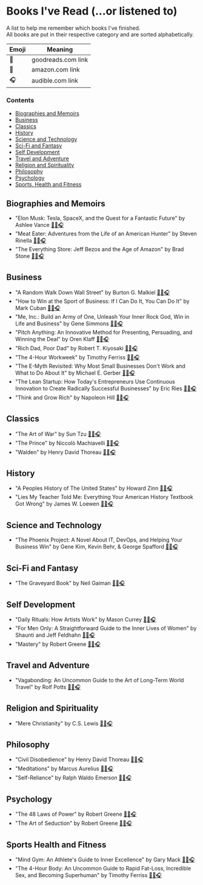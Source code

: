 # Books I've Read (...or listened to)

A list to help me remember which books I've finished.  
All books are put in their respective category and are sorted alphabetically.

|  Emoji |  Meaning |
|---|---|
| 📘 |goodreads.com link|
| 📖 |amazon.com link|
| 🎧 |audible.com link|


### Contents
- [Biographies and Memoirs](#biographies-and-memoirs)
- [Business](#business)
- [Classics](#classics)
- [History](#history)
- [Science and Technology](#science-and-technology)
- [Sci-Fi and Fantasy](#sci-fi-and-fantasy)
- [Self Development](#self-development)
- [Travel and Adventure](#travel-and-adventure)
- [Religion and Spirituality](#religion-and-spirituality)
- [Philosophy](#philosophy)
- [Psychology](#psychology)
- [Sports, Health and Fitness](#sports-health-and-fitness)


## Biographies and Memoirs
* "Elon Musk: Tesla, SpaceX, and the Quest for a Fantastic Future" by Ashlee Vance [📘](https://www.goodreads.com/book/show/25541028-elon-musk)[📖]()[🎧]()
* "Meat Eater: Adventures from the Life of an American Hunter" by Steven Rinella [📘](https://www.goodreads.com/book/show/13330600-meat-eater)[📖]()[🎧]()
* "The Everything Store: Jeff Bezos and the Age of Amazon" by Brad Stone [📘](https://www.goodreads.com/book/show/17660462-the-everything-store)[📖]()[🎧]()


## Business
* "A Random Walk Down Wall Street" by Burton G. Malkiel [📘](https://www.goodreads.com/book/show/900892.A_Random_Walk_Down_Wall_Street)[📖]()[🎧]()
* "How to Win at the Sport of Business: If I Can Do It, You Can Do It" by Mark Cuban [📘](https://www.goodreads.com/book/show/25541028-elon-musk)[📖]()[🎧]()
* "Me, Inc.: Build an Army of One, Unleash Your Inner Rock God, Win in Life and Business" by Gene Simmons [📘](https://www.goodreads.com/book/show/20721967-me-inc)[📖]()[🎧]()
* "Pitch Anything: An Innovative Method for Presenting, Persuading, and Winning the Deal" by Oren Klaff [📘](https://www.goodreads.com/book/show/10321016-pitch-anything)[📖]()[🎧]()
* "Rich Dad, Poor Dad" by Robert T. Kiyosaki [📘](https://www.goodreads.com/book/show/69571.Rich_Dad_Poor_Dad)[📖]()[🎧]()
* "The 4-Hour Workweek" by Timothy Ferriss [📘](https://www.goodreads.com/book/show/368593.The_4_Hour_Workweek)[📖]()[🎧]()
* "The E-Myth Revisited: Why Most Small Businesses Don't Work and What to Do About It" by Michael E. Gerber [📘](https://www.goodreads.com/book/show/81948.The_E_Myth_Revisited)[📖]()[🎧]()
* "The Lean Startup: How Today's Entrepreneurs Use Continuous Innovation to Create Radically Successful Businesses" by Eric Ries [📘](https://www.goodreads.com/book/show/10127019-the-lean-startup)[📖]()[🎧]()
* "Think and Grow Rich" by Napoleon Hill [📘](https://www.goodreads.com/book/show/30186948-think-and-grow-rich)[📖]()[🎧]()


## Classics
* "The Art of War" by Sun Tzu [📘](https://www.goodreads.com/book/show/10534.The_Art_of_War)[📖]()[🎧]()
* "The Prince" by  Niccolò Machiavelli [📘](https://www.goodreads.com/book/show/28862.The_Prince)[📖]()[🎧]()
* "Walden" by Henry David Thoreau [📘](https://www.goodreads.com/book/show/16902.Walden)[📖]()[🎧]()


## History
* "A Peoples History of The United States" by Howard Zinn [📘](https://www.goodreads.com/book/show/2767.A_People_s_History_of_the_United_States)[📖](https://www.amazon.com/gp/product/0060838655)[🎧](https://www.audible.com/pd/A-Peoples-History-of-the-United-States-Audiobook/B002V5CKGE)
* "Lies My Teacher Told Me: Everything Your American History Textbook Got Wrong" by James W. Loewen [📘](https://www.goodreads.com/book/show/296662.Lies_My_Teacher_Told_Me)[📖]()[🎧]()


## Science and Technology
* "The Phoenix Project: A Novel About IT, DevOps, and Helping Your Business Win" by Gene Kim, Kevin Behr, & George Spafford [📘](https://www.goodreads.com/book/show/17255186-the-phoenix-project)[📖]()[🎧]()


## Sci-Fi and Fantasy
* "The Graveyard Book" by Neil Gaiman [📘](https://www.goodreads.com/book/show/2213661.The_Graveyard_Book)[📖]()[🎧]()


## Self Development
* "Daily Rituals: How Artists Work" by Mason Currey [📘](https://www.goodreads.com/book/show/15799151-daily-rituals)[📖]()[🎧]()
* "For Men Only: A Straightforward Guide to the Inner Lives of Women" by Shaunti and Jeff Feldhahn [📘](https://www.goodreads.com/book/show/49149.For_Men_Only)[📖]()[🎧]()
* "Mastery" by Robert Greene [📘](https://www.goodreads.com/book/show/13589182-mastery)[📖]()[🎧]()


## Travel and Adventure
* "Vagabonding: An Uncommon Guide to the Art of Long-Term World Travel" by Rolf Potts [📘](https://www.goodreads.com/book/show/100247.Vagabonding)[📖]()[🎧]()


## Religion and Spirituality
* "Mere Christianity" by C.S. Lewis [📘](https://www.goodreads.com/book/show/11138.Mere_Christianity)[📖]()[🎧]()


## Philosophy
* "Civil Disobedience" by Henry David Thoreau [📘](https://www.goodreads.com/book/show/18626866-civil-disobedience)[📖]()[🎧]()
* "Meditations" by Marcus Aurelius [📘](https://www.goodreads.com/book/show/30659.Meditations)[📖]()[🎧]()
* "Self-Reliance" by Ralph Waldo Emerson [📘](https://www.goodreads.com/book/show/1760630.Self_Reliance)[📖]()[🎧]()
 

## Psychology
* "The 48 Laws of Power" by Robert Greene [📘](https://www.goodreads.com/book/show/1303.The_48_Laws_of_Power)[📖]()[🎧]()
* "The Art of Seduction" by Robert Greene  [📘](https://www.goodreads.com/book/show/20995.The_Art_of_Seduction)[📖]()[🎧]()


## Sports Health and Fitness
* "Mind Gym: An Athlete's Guide to Inner Excellence" by Gary Mack [📘](https://www.goodreads.com/book/show/451720.Mind_Gym)[📖]()[🎧]()
* "The 4-Hour Body: An Uncommon Guide to Rapid Fat-Loss, Incredible Sex, and Becoming Superhuman" by Timothy Ferriss [📘](https://www.goodreads.com/book/show/7148931-the-4-hour-body)[📖]()[🎧]()

